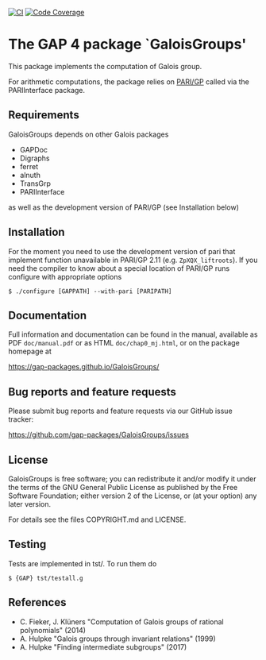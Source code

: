 [![CI](https://github.com/gap-packages/GaloisGroups/actions/workflows/CI.yml/badge.svg)](https://github.com/gap-packages/GaloisGroups/actions/workflows/CI.yml)
[![Code Coverage](https://codecov.io/github/gap-packages/GaloisGroups/coverage.svg?branch=master&token=)](https://codecov.io/gh/gap-packages/GaloisGroups)


# The GAP 4 package `GaloisGroups'

This package implements the computation of Galois group.

For arithmetic computations, the package relies on
[PARI/GP](https://pari.math.u-bordeaux.fr/)  called via the PARIInterface
package.

## Requirements

GaloisGroups depends on other Galois packages

- GAPDoc
- Digraphs
- ferret
- alnuth
- TransGrp
- PARIInterface

as well as the development version of PARI/GP (see Installation below)

## Installation

For the moment you need to use the development version of pari
that implement function unavailable in PARI/GP 2.11 (e.g. `ZpXQX_liftroots`).
If you need the compiler to know about a special location of PARI/GP runs
configure with appropriate options

    $ ./configure [GAPPATH] --with-pari [PARIPATH]


## Documentation

Full information and documentation can be found in the manual, available
as PDF `doc/manual.pdf` or as HTML `doc/chap0_mj.html`, or on the package
homepage at

  <https://gap-packages.github.io/GaloisGroups/>


## Bug reports and feature requests

Please submit bug reports and feature requests via our GitHub issue tracker:

  <https://github.com/gap-packages/GaloisGroups/issues>


## License

GaloisGroups is free software; you can redistribute it and/or modify
it under the terms of the GNU General Public License as published by the
Free Software Foundation; either version 2 of the License, or (at your
option) any later version.

For details see the files COPYRIGHT.md and LICENSE.

## Testing

Tests are implemented in tst/. To run them do

    $ {GAP} tst/testall.g

## References

- C. Fieker, J. Klüners "Computation of Galois groups of rational polynomials" (2014)
- A. Hulpke "Galois groups through invariant relations" (1999)
- A. Hulpke "Finding intermediate subgroups" (2017)
